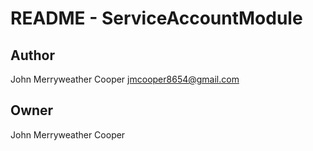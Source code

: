 # README - ServiceAccountModule

## Author

John Merryweather Cooper <jmcooper8654@gmail.com>

## Owner

John Merryweather Cooper
